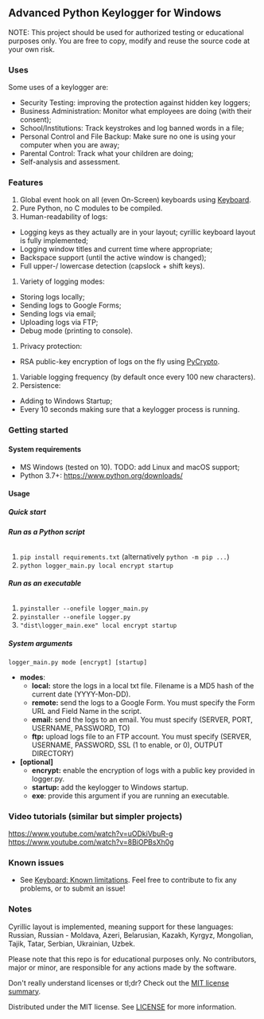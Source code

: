 ## Advanced Python Keylogger for Windows

NOTE: This project should be used for authorized testing or educational purposes only. 
You are free to copy, modify and reuse the source code at your own risk. 

### Uses
Some uses of a keylogger are:
- Security Testing: improving the protection against hidden key loggers;
- Business Administration: Monitor what employees are doing (with their consent);
- School/Institutions: Track keystrokes and log banned words in a file;
- Personal Control and File Backup: Make sure no one is using your computer when you are away;
- Parental Control: Track what your children are doing;
- Self-analysis and assessment.

### Features
1. Global event hook on all (even On-Screen) keyboards using [Keyboard](https://github.com/boppreh/keyboard).
1. Pure Python, no C modules to be compiled.
1. Human-readability of logs:
  - Logging keys as they actually are in your layout; cyrillic keyboard layout is fully implemented;
  - Logging window titles and current time where appropriate;
  - Backspace support (until the active window is changed);
  - Full upper-/ lowercase detection (capslock + shift keys).
1. Variety of logging modes:
  - Storing logs locally;
  - Sending logs to Google Forms;
  - Sending logs via email;
  - Uploading logs via FTP;
  - Debug mode (printing to console).
1. Privacy protection:
  - RSA public-key encryption of logs on the fly using [PyCrypto](https://www.dlitz.net/software/pycrypto/).
1. Variable logging frequency (by default once every 100 new characters).
1. Persistence:
  - Adding to Windows Startup;
  - Every 10 seconds making sure that a keylogger process is running.

### Getting started

#### System requirements
- MS Windows (tested on 10). TODO: add Linux and macOS support;
- Python 3.7+: https://www.python.org/downloads/

#### Usage

##### **Quick start**
###### **Run as a Python script**
1. `pip install requirements.txt` (alternatively `python -m pip ...`)
1. `python logger_main.py local encrypt startup`
###### **Run as an executable**
1. `pyinstaller --onefile logger_main.py`
1. `pyinstaller --onefile logger.py`
1. `"dist\logger_main.exe" local encrypt startup`

##### System arguments
`logger_main.py mode [encrypt] [startup]`
- **modes**:
  - **local:** store the logs in a local txt file. Filename is a MD5 hash of the current date (YYYY-Mon-DD).
  - **remote:** send the logs to a Google Form. You must specify the Form URL and Field Name in the script.
  - **email:** send the logs to an email. You must specify (SERVER, PORT, USERNAME, PASSWORD, TO)
  - **ftp:** upload logs file to an FTP account. You must specify (SERVER, USERNAME, PASSWORD, SSL (1 to enable, or 0), OUTPUT DIRECTORY)
- **[optional]**
  - **encrypt:** enable the encryption of logs with a public key provided in logger.py.
  - **startup:** add the keylogger to Windows startup.
  - **exe**: provide this argument if you are running an executable.

### Video tutorials (similar but simpler projects)
https://www.youtube.com/watch?v=uODkiVbuR-g
https://www.youtube.com/watch?v=8BiOPBsXh0g

### Known issues
- See [Keyboard: Known limitations](https://github.com/boppreh/keyboard#known-limitations). 
Feel free to contribute to fix any problems, or to submit an issue!


### Notes
Cyrillic layout is implemented, meaning support for these languages: Russian, Russian - Moldava, Azeri, Belarusian, Kazakh, Kyrgyz, Mongolian, Tajik, Tatar, Serbian, Ukrainian, Uzbek. 

Please note that this repo is for educational purposes only. No contributors, major or minor, are responsible for any actions made by the software.

Don't really understand licenses or tl;dr? Check out the [MIT license summary](https://tldrlegal.com/license/mit-license).

Distributed under the MIT license. See [LICENSE](https://github.com/secureyourself7/python-keylogger/blob/master/LICENSE) for more information.

